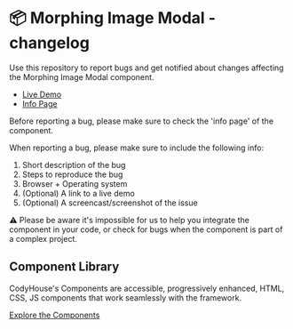 # 📦 Morphing Image Modal - changelog

Use this repository to report bugs and get notified about changes affecting the Morphing Image Modal component.

- [Live Demo](https://codyhouse.co/ds/components/app/morphing-image-modal)
- [Info Page](https://codyhouse.co/ds/components/info/morphing-image-modal)

Before reporting a bug, please make sure to check the 'info page' of the component. 

When reporting a bug, please make sure to include the following info:

1. Short description of the bug
2. Steps to reproduce the bug
3. Browser + Operating system
4. (Optional) A link to a live demo
5. (Optional) A screencast/screenshot of the issue

⚠️ Please be aware it's impossible for us to help you integrate the component in your code, or check for bugs when the component is part of a complex project.

## Component Library

CodyHouse's Components are accessible, progressively enhanced, HTML, CSS, JS components that work seamlessly with the framework.

[Explore the Components](https://codyhouse.co/ds/components)
